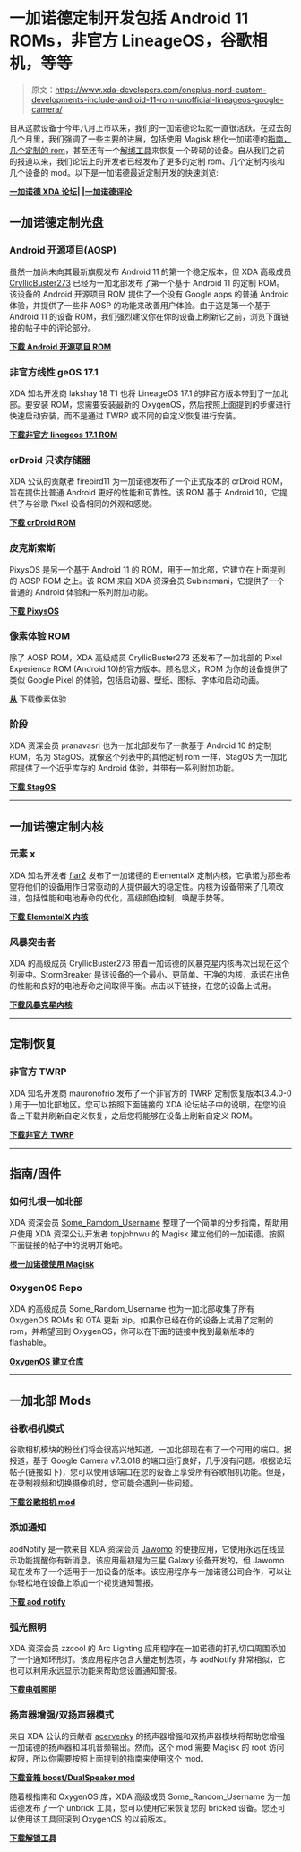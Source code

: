 # 一加诺德定制开发包括 Android 11 ROMs，非官方 LineageOS，谷歌相机，等等

> 原文：<https://www.xda-developers.com/oneplus-nord-custom-developments-include-android-11-rom-unofficial-lineageos-google-camera/>

自从这款设备于今年八月上市以来，我们的一加诺德论坛就一直很活跃。在过去的几个月里，我们强调了一些主要的进展，包括使用 Magisk 根化一加诺德的[指南，几个](https://www.xda-developers.com/how-to-root-unlock-bootloader-oneplus-nord-magisk/)[定制的 rom](https://www.xda-developers.com/unofficial-pixel-experience-and-twrp-are-already-available-for-the-new-oneplus-nord/)，甚至还有一个[解绑工具](https://www.xda-developers.com/how-to-unbrick-oneplus-nord-msmdownloadtool/)来恢复一个砖砌的设备。自从我们之前的报道以来，我们论坛上的开发者已经发布了更多的定制 rom、几个定制内核和几个设备的 mod。以下是一加诺德最近定制开发的快速浏览:

[**一加诺德 XDA 论坛**](https://forum.xda-developers.com/oneplus-nord)**| |[一加诺德评论](https://www.xda-developers.com/oneplus-nord-review/)**

## 一加诺德定制光盘

### Android 开源项目(AOSP)

虽然一加尚未向其最新旗舰发布 Android 11 的第一个稳定版本，但 XDA 高级成员 [CryllicBuster273](https://forum.xda-developers.com/member.php?u=10543397) 已经为一加北部发布了第一个基于 Android 11 的定制 ROM。该设备的 Android 开源项目 ROM 提供了一个没有 Google apps 的普通 Android 体验，并提供了一些非 AOSP 的功能来改善用户体验。由于这是第一个基于 Android 11 的设备 ROM，我们强烈建议你在你的设备上刷新它之前，浏览下面链接的帖子中的评论部分。

**[下载 Android 开源项目 ROM](https://forum.xda-developers.com/oneplus-nord/development/rom-android-source-project-t4164813/page3)**

### 非官方线性 geOS 17.1

XDA 知名开发商 lakshay 18 T1 也将 LineageOS 17.1 的非官方版本带到了一加北部。要安装 ROM，您需要安装最新的 OxygenOS，然后按照上面提到的步骤进行快速启动安装，而不是通过 TWRP 或不同的自定义恢复进行安装。

**[下载非官方 linegeos 17.1 ROM](https://forum.xda-developers.com/oneplus-nord/development/rom-lineageos-17-1-t4147863)**

### crDroid 只读存储器

XDA 公认的贡献者 firebird11 为一加诺德发布了一个正式版本的 crDroid ROM，旨在提供比普通 Android 更好的性能和可靠性。该 ROM 基于 Android 10，它提供了与谷歌 Pixel 设备相同的外观和感觉。

**[下载 crDroid ROM](https://forum.xda-developers.com/oneplus-nord/development/official-romcrdroid-t4173207)**

### 皮克斯索斯

PixysOS 是另一个基于 Android 11 的 ROM，用于一加北部，它建立在上面提到的 AOSP ROM 之上。该 ROM 来自 XDA 资深会员 Subinsmani，它提供了一个普通的 Android 体验和一系列附加功能。

**[下载 PixysOS](https://forum.xda-developers.com/oneplus-nord/development/rom-pixysos-t4151127)**

### 像素体验 ROM

除了 AOSP ROM，XDA 高级成员 CryllicBuster273 还发布了一加北部的 Pixel Experience ROM (Android 10)的官方版本。顾名思义，ROM 为你的设备提供了类似 Google Pixel 的体验，包括启动器、壁纸、图标、字体和启动动画。

**[从](https://forum.xda-developers.com/oneplus-nord/development/rom-pixel-experience-t4145763)** 下载像素体验

### 阶段

XDA 资深会员 pranavasri 也为一加北部发布了一款基于 Android 10 的定制 ROM，名为 StagOS。就像这个列表中的其他定制 rom 一样，StagOS 为一加北部提供了一个近乎库存的 Android 体验，并带有一系列附加功能。

**[下载 StagOS](https://forum.xda-developers.com/oneplus-nord/development/rom-stagos-10-0-5android-10-0-t4156197)**

* * *

## 一加诺德定制内核

### 元素 x

XDA 知名开发者 [flar2](https://forum.xda-developers.com/member.php?u=4684315) 发布了一加诺德的 ElementalX 定制内核，它承诺为那些希望将他们的设备用作日常驱动的人提供最大的稳定性。内核为设备带来了几项改进，包括性能和电池寿命的优化，高级颜色控制，唤醒手势等。

**[下载 ElementalX 内核](https://forum.xda-developers.com/oneplus-nord/development/kernel-oneplus-nord-elementalx-1-00-t4154113)**

### 风暴突击者

XDA 的高级成员 CryllicBuster273 带着一加诺德的风暴克星内核再次出现在这个列表中。StormBreaker 是该设备的一个最小、更简单、干净的内核，承诺在出色的性能和良好的电池寿命之间取得平衡。点击以下链接，在您的设备上试用。

**[下载风暴克星内核](https://forum.xda-developers.com/oneplus-nord/development/kernel-stormbreaker-0-1-t4151035)**

* * *

## 定制恢复

### 非官方 TWRP

XDA 知名开发商 mauronofrio 发布了一个非官方的 TWRP 定制恢复版本(3.4.0-0 ),用于一加北部地区。您可以按照下面链接的 XDA 论坛帖子中的说明，在您的设备上下载并刷新自定义恢复，之后您将能够在设备上刷新自定义 ROM。

**[下载非官方 TWRP](https://forum.xda-developers.com/oneplus-nord/development/recovery-unofficial-twrp-oneplus-nord-t4142149)**

* * *

## 指南/固件

### 如何扎根一加北部

XDA 资深会员 [Some_Ramdom_Username](https://forum.xda-developers.com/member.php?u=8234677) 整理了一个简单的分步指南，帮助用户使用 XDA 资深公认开发者 topjohnwu 的 Magisk 建立他们的一加诺德。按照下面链接的帖子中的说明开始吧。

**[根一加诺德使用 Magisk](https://forum.xda-developers.com/oneplus-nord/how-to/guide-how-to-root-oneplus-nord-t4139411)**

### OxygenOS Repo

XDA 的高级成员 Some_Random_Username 也为一加北部收集了所有 OxygenOS ROMs 和 OTA 更新 zip。如果你已经在你的设备上试用了定制的 rom，并希望回到 OxygenOS，你可以在下面的链接中找到最新版本的 flashable。

**[OxygenOS 建立仓库](https://forum.xda-developers.com/oneplus-nord/how-to/oneplus-nord-repo-oxygen-os-builds-t4138085)**

* * *

## 一加北部 Mods

### 谷歌相机模式

谷歌相机模块的粉丝们将会很高兴地知道，一加北部现在有了一个可用的端口。据报道，基于 Google Camera v7.3.018 的端口运行良好，几乎没有问题。根据论坛帖子(链接如下)，您可以使用该端口在您的设备上享受所有谷歌相机功能。但是，在录制视频和切换摄像机时，您可能会遇到一些问题。

**[下载谷歌相机 mod](https://forum.xda-developers.com/oneplus-nord/themes/gcam-oneplus-nord-t4137529)**

### 添加通知

aodNotify 是一款来自 XDA 资深会员 [Jawomo](https://forum.xda-developers.com/member.php?u=5759008) 的便捷应用，它使用永远在线显示功能提醒你有新消息。该应用最初是为三星 Galaxy 设备开发的，但 Jawomo 现在发布了一个适用于一加设备的版本。该应用程序与一加诺德公司合作，可以让你轻松地在设备上添加一个视觉通知警报。

**[下载 aod notify](https://forum.xda-developers.com/oneplus-nord/themes/aodnotify-notification-light-led-t4172735)**

### 弧光照明

XDA 资深会员 zzcool 的 Arc Lighting 应用程序在一加诺德的打孔切口周围添加了一个通知环形灯。该应用程序包含大量定制选项，与 aodNotify 非常相似，它也可以利用永远显示功能来帮助您设置通知警报。

**[下载电弧照明](https://forum.xda-developers.com/oneplus-nord/themes/app-arc-lighting-notification-light-t4139133)**

### 扬声器增强/双扬声器模式

来自 XDA 公认的贡献者 [acervenky](https://forum.xda-developers.com/member.php?u=4561985) 的扬声器增强和双扬声器模块将帮助您增强一加诺德的扬声器和耳机音频输出。然而，这个 mod 需要 Magisk 的 root 访问权限，所以你需要按照上面提到的指南来使用这个 mod。

**[下载音箱 boost/DualSpeaker mod](https://forum.xda-developers.com/oneplus-nord/themes/magisk-speaker-headphone-volume-boost-t4138793)**

随着根指南和 OxygenOS 库，XDA 高级成员 Some_Random_Username 为一加诺德发布了一个 unbrick 工具，您可以使用它来恢复您的 bricked 设备。您还可以使用该工具回滚到 OxygenOS 的以前版本。

**[下载解锁工具](https://forum.xda-developers.com/oneplus-nord/how-to/opnord-unbrick-tool-to-restore-device-t4148415)**